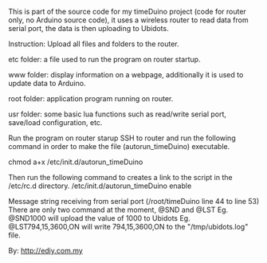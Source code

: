 This is part of the source code for my timeDuino project (code for router only, no Arduino source code), it uses a wireless router to read data from serial port, the data is then uploading to Ubidots.


Instruction: Upload all files and folders to the router.

etc folder: a file used to run the program on router startup.

www folder: display information on a webpage, additionally it is used to update data to Arduino.

root folder: application program running on router.

usr folder: some basic lua functions such as read/write serial port, save/load configuration, etc.



Run the program on router starup
SSH to router and run the following command in order to make the file (autorun_timeDuino) executable.

chmod a+x /etc/init.d/autorun_timeDuino

Then run the following command to creates a link to the script in the /etc/rc.d directory.
/etc/init.d/autorun_timeDuino enable



Message string receiving from serial port (/root/timeDuino line 44 to line 53) 
There are only two command at the moment, @SND and @LST
Eg. @SND1000 will upload the value of 1000 to Ubidots
Eg. @LST794,15,3600,ON will write 794,15,3600,ON to the "/tmp/ubidots.log" file.

By: http://ediy.com.my



